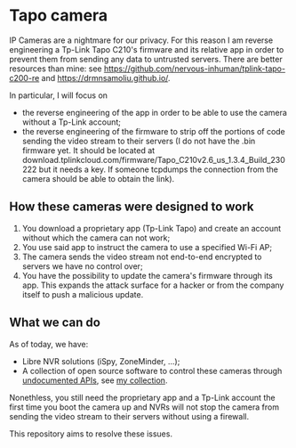 # Tapo camera
IP Cameras are a nightmare for our privacy. For this reason I am reverse engineering a Tp-Link Tapo C210's firmware and its relative app in order to prevent them from sending any data to untrusted servers.
There are better resources than mine: see https://github.com/nervous-inhuman/tplink-tapo-c200-re and https://drmnsamoliu.github.io/. 

In particular, I will focus on 
* the reverse engineering of the app in order to be able to use the camera without a Tp-Link account;
* the reverse engineering of the firmware to strip off the portions of code sending the video stream to their servers (I do not have the .bin firmware yet. It should be located at download.tplinkcloud.com/firmware/Tapo_C210v2.6_us_1.3.4_Build_230222 but it needs a key. If someone tcpdumps the connection from the camera should be able to obtain the link).

## How these cameras were designed to work
1. You download a proprietary app (Tp-Link Tapo) and create an account without which the camera can not work;
2. You use said app to instruct the camera to use a specified Wi-Fi AP;
3. The camera sends the video stream not end-to-end encrypted to servers we have no control over;
4. You have the possibility to update the camera's firmware through its app. This expands the attack surface for a hacker or from the company itself to push a malicious update.

## What we can do
As of today, we have:
* Libre NVR solutions (iSpy, ZoneMinder, ...);
* A collection of open source software to control these cameras through [undocumented APIs](https://github.com/xfarrow/tapo-camera/tree/main/secret-apis), see [my collection](https://github.com/stars/xfarrow/lists/tapo-cameras).

Nonethless, you still need the proprietary app and a Tp-Link account the first time you boot the camera up and NVRs will not stop the camera from sending the video stream to their servers without using a firewall.

This repository aims to resolve these issues.
